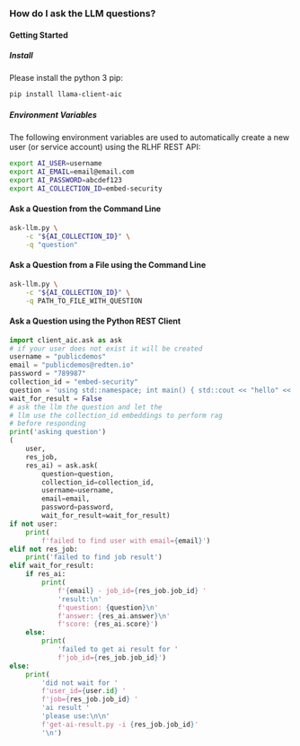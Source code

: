 ### How do I ask the LLM questions?

#### Getting Started

##### Install

Please install the python 3 pip:

```bash
pip install llama-client-aic
```

##### Environment Variables

The following environment variables are used to automatically create a new user (or service account) using the RLHF REST API:

```bash
export AI_USER=username
export AI_EMAIL=email@email.com
export AI_PASSWORD=abcdef123
export AI_COLLECTION_ID=embed-security
```

#### Ask a Question from the Command Line

```bash
ask-llm.py \
    -c "${AI_COLLECTION_ID}" \
    -q "question"
```

#### Ask a Question from a File using the Command Line

```bash
ask-llm.py \
    -c "${AI_COLLECTION_ID}" \
    -q PATH_TO_FILE_WITH_QUESTION
```

#### Ask a Question using the Python REST Client

```python
import client_aic.ask as ask
# if your user does not exist it will be created
username = "publicdemos"
email = "publicdemos@redten.io"
password = "789987"
collection_id = "embed-security"
question = 'using std::namespace; int main() { std::cout << "hello" << std::endl; return 256;}'
wait_for_result = False
# ask the llm the question and let the
# llm use the collection_id embeddings to perform rag
# before responding
print('asking question')
(
    user,
    res_job,
    res_ai) = ask.ask(
        question=question,
        collection_id=collection_id,
        username=username,
        email=email,
        password=password,
        wait_for_result=wait_for_result)
if not user:
    print(
        f'failed to find user with email={email}')
elif not res_job:
    print('failed to find job result')
elif wait_for_result:
    if res_ai:
        print(
            f'{email} - job_id={res_job.job_id} '
            'result:\n'
            f'question: {question}\n'
            f'answer: {res_ai.answer}\n'
            f'score: {res_ai.score}')
    else:
        print(
            'failed to get ai result for '
            f'job_id={res_job.job_id}')
else:
    print(
        'did not wait for '
        f'user_id={user.id} '
        f'job={res_job.job_id} '
        'ai result '
        'please use:\n\n'
        f'get-ai-result.py -i {res_job.job_id}'
        '\n')
```
